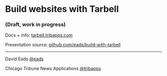 # Build websites with Tarbell

### (Draft, work in progress)

Docs + info: [tarbell.tribapps.com](http://tarbell.tribapps.com)

Presentation source: [github.com/eads/build-with-tarbell](http://github.com/eads/build-with-tarbell)

<hr/>

David Eads [@eads](http://twitter.com/eads)

Chicago Tribune News Applications [@tribapps](http://twitter.com/tribapps)

